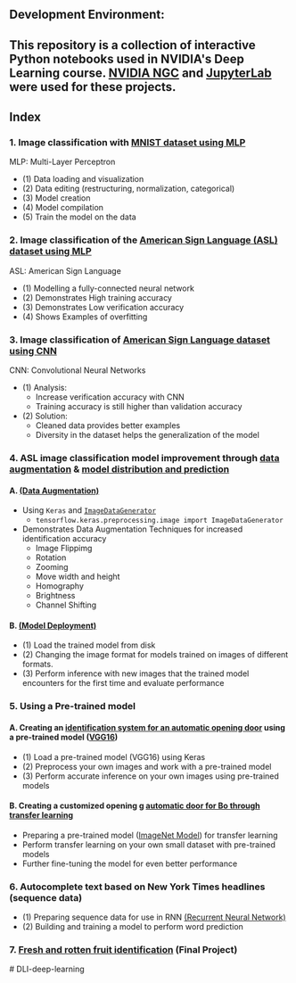 ## Development Environment:
This repository is a collection of interactive Python notebooks used in NVIDIA's Deep Learning course. 
[NVIDIA NGC](https://www.nvidia.com/en-us/gpu-cloud/) and [JupyterLab](https://jupyter.org/) were used for these projects.
---

## Index

### 1. Image classification with  [MNIST dataset using MLP](/01_mnist.ipynb)
MLP: Multi-Layer Perceptron
- (1) Data loading and visualization
- (2) Data editing (restructuring, normalization, categorical)
- (3) Model creation
- (4) Model compilation
- (5) Train the model on the data


### 2. Image classification of the  [American Sign Language (ASL) dataset using MLP](/02_asl.ipynb)

ASL: American Sign Language
- (1) Modelling a fully-connected neural network
- (2) Demonstrates High training accuracy
- (3) Demonstrates Low verification accuracy
- (4) Shows Examples of overfitting

### 3. Image classification of  [American Sign Language dataset using CNN](/03_asl_cnn.ipynb)

CNN: Convolutional Neural Networks
- (1) Analysis:
    - Increase verification accuracy with CNN
    - Training accuracy is still higher than validation accuracy
- (2) Solution:
    - Cleaned data provides better examples
    - Diversity in the dataset helps the generalization of the model

### 4. ASL image classification model improvement through [data augmentation](/04a_asl_augmentation.ipynb) & [model distribution and prediction](/04b_asl_predictions.ipynb)

#### A. [(Data Augmentation)](/04a_asl_augmentation.ipynb)

- Using `Keras` and [`ImageDataGenerator`](https://keras.io/api/preprocessing/image/#imagedatagenerator-class)
  - `tensorflow.keras.preprocessing.image import ImageDataGenerator`
- Demonstrates Data Augmentation Techniques for increased identification accuracy
    - Image Flippimg
    - Rotation
    - Zooming
    - Move width and height
    - Homography
    - Brightness
    - Channel Shifting

#### B. [(Model Deployment)](/04b_asl_predictions.ipynb)

- (1) Load the trained model from disk
- (2) Changing the image format for models trained on images of different formats.
- (3) Perform inference with new images that the trained model encounters for the first time and evaluate performance

### 5. Using a Pre-trained model

#### A. Creating an [identification system for an automatic opening door](/05a_doggy_door.ipynb) using a pre-trained model ([VGG16](https://keras.io/api/applications/vgg/))

- (1) Load a pre-trained model (VGG16) using Keras
- (2) Preprocess your own images and work with a pre-trained model
- (3) Perform accurate inference on your own images using pre-trained models

#### B. Creating a customized opening g [automatic door for Bo through transfer learning](/05b_presidential_doggy_door.ipynb)

- Preparing a pre-trained model ([ImageNet Model](https://keras.io/api/applications/vgg/#vgg16-function)) for transfer learning
- Perform transfer learning on your own small dataset with pre-trained models
- Further fine-tuning the model for even better performance

### 6. Autocomplete text based on New York Times headlines (sequence data)

- (1) Preparing sequence data for use in RNN [(Recurrent Neural Network)](https://developers.google.com/machine-learning/glossary#recurrent-neural-network)
- (2) Building and training a model to perform word prediction

### 7. [Fresh and rotten fruit identification](/07_assessment.ipynb) (Final Project)

#   D L I - d e e p - l e a r n i n g 
 
 
